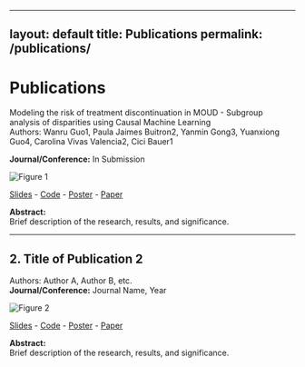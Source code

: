 
---
layout: default
title: Publications
permalink: /publications/
---

# Publications

Modeling the risk of treatment discontinuation in MOUD - Subgroup analysis of disparities using Causal Machine Learning  
Authors: Wanru Guo1, Paula Jaimes Buitron2, Yanmin Gong3, Yuanxiong Guo4, Carolina Vivas Valencia2, Cici Bauer1

**Journal/Conference:** In Submission   

![Figure 1](assets/images/pub_fig1.jpg)  

[Slides](assets/publications/WGUO%20finale%20Presentation_allgroup.pptx) - [Code](https://example.com/publication1_code.zip) - [Poster](https://example.com/publication1_poster.pdf) - [Paper](https://example.com/publication1_paper.pdf)

**Abstract:**  
Brief description of the research, results, and significance.

---

## **2. Title of Publication 2**
Authors: Author A, Author B, etc.  
**Journal/Conference:** Journal Name, Year  

![Figure 2](assets/images/publication2_figure.jpg)  

[Slides](https://example.com/publication2_slides.pdf) - [Code](https://example.com/publication2_code.zip) - [Poster](https://example.com/publication2_poster.pdf) - [Paper](https://example.com/publication2_paper.pdf)

**Abstract:**  
Brief description of the research, results, and significance.

